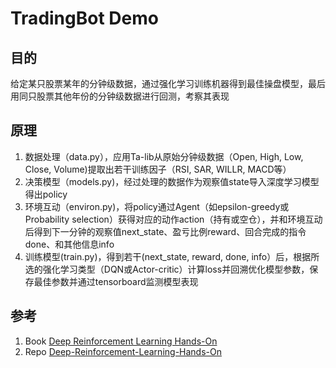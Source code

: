 
# TradingBot Demo

## 目的


给定某只股票某年的分钟级数据，通过强化学习训练机器得到最佳操盘模型，最后用同只股票其他年份的分钟级数据进行回测，考察其表现


## 原理
1. 数据处理（data.py），应用Ta-lib从原始分钟级数据（Open, High, Low, Close, Volume)提取出若干训练因子（RSI, SAR, WILLR, MACD等）
2. 决策模型（models.py)，经过处理的数据作为观察值state导入深度学习模型得出policy
3. 环境互动（environ.py)，将policy通过Agent（如epsilon-greedy或Probability selection）获得对应的动作action（持有或空仓），并和环境互动后得到下一分钟的观察值next_state、盈亏比例reward、回合完成的指令done、和其他信息info
4. 训练模型(train.py)，得到若干(next_state, reward, done, info）后，根据所选的强化学习类型（DQN或Actor-critic）计算loss并回溯优化模型参数，保存最佳参数并通过tensorboard监测模型表现



## 参考
1. Book [Deep Reinforcement Learning Hands-On](https://www.packtpub.com/big-data-and-business-intelligence/deep-reinforcement-learning-hands)
2. Repo [Deep-Reinforcement-Learning-Hands-On](https://github.com/PacktPublishing/Deep-Reinforcement-Learning-Hands-On)
